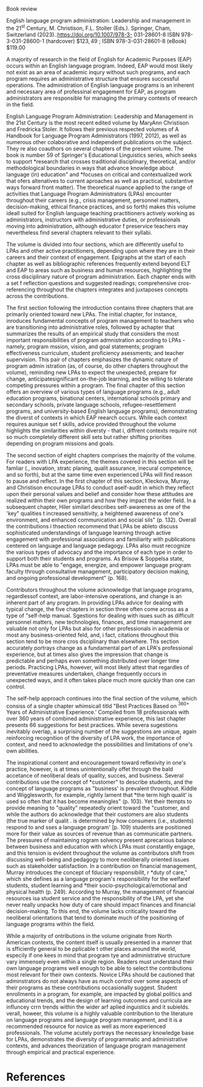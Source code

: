 Book review

English language program administration: Leadership and management in the $2 1 ^ { \mathsf { s t } }$ Century, M. Christison, F.L. Stoller (Eds.). Springer, Cham, Switzerland (2023)..https://doi.org/10.1007/978-3- 031-28601-8 ISBN 978-3-031-28600-1 (hardcover) $\$ 123,49$ ; ISBN 978-3-031-28601-8 (eBook) \$119.00

A majority of research in the field of English for Academic Purposes (EAP) occurs within an English language program. Indeed, EAP would most likely not exist as an area of academic inqury without such programs, and each program requires an administrative structure that ensures successful operations. The administration of English language programs is an inherent and necessary area of professinal engagement for EAP, as program administrators are responsible for managing the primary contexts of reearch in the field.

English Language Program Administration: Leadership and Management in the 21st Century is the most recent edited volume by MaryAnn Christison and Fredricka Stoler. It follows their previous respected volumes of A Handbook for Language Program Administrators (1997, 2012), as well as numerous other colaborative and independent publications on the subject. They re also coauthors on several chapters of the present volume. The book is number 59 of Springer's Educational Linguistics series, which seeks to support \*research that crosses traditional disciplinary, theoretical, and/or methodological boundaries in ways that advance knowledge about language (in) education" and \*focuses on critical and contextualized work that ofers altenatives to current aproaches as well as practical, substantive ways forward front matter). The theoretical nuance applied to the range of activities that Language Program Administrators (LPAs) encounter throughout their careers (e.g., crisis management, personnel matters, decision-making, ethical finance practices, and so forth) makes this volume ideall suited for English language teaching practitioners actively working as administrators, instructors with administrative duties, or professionals moving into administration, although educator f preservice teachers may nevertheless find several chapters relevant to their syllabi.

The volume is divided into four sections, which are differently useful to LPAs and other active practitioners, depending upon where they are in their careers and their context of engagement. Epigraphs at the start of each chapter as well as bibliographic references frequently extend beyond ELT and EAP to areas such as business and human resources, highlighting the cross disciplinary nature of program administration. Each chapter ends with a set f reflection questions and suggested readings; comprehensive cros-referencing throughout the chapters integrates and juxtaposes concepts across the contributions.

The first section following the introduction contains three chapters that are primarily oriented toward new LPAs. The initial chapter, for instance, inroduces fundamental concepts of program management to teachers who are transitioning into administrative roles, followed by achapter that summarizes the results of an empirical study that considers the most important responsibilities of program admnistration according to LPAs - namely, program mssion, vision, and goal statements; program effectiveness curriculum, student proficiency asessments; and teacher supervision. This pair of chapters emphasizes the dynamic nature of program admin istration (as, of course, do other chapters throughout the volume), reminding new LPAs to expect the unexpected, prepare for change, anticipatesignificant on-the-job learning, and be willing to tolerate competing pressures within a program. The final chapter of this section offers an overview of various types of language programs (e.g., adult education programs, binational centers, international schools primary and secondary schools, private language schools, refugee-resettlement programs, and university-based English language programs), demonstrating the diverst of contexts in which EAP reearch occurs. While each context requires aunique set f skills, advice provided throughout the volume highlights the similarities within diversty - that i, diffrent contexts require not so much completely different skill sets but rather shifting priorities depending on program missions and goals.

The second section of eight chapters comprises the majority of the volume. For readers with LPA experience, the themes covered in this section will be famliar (., inovation, stratc planing, qualit assurance, inecural competence, and so forth), but at the same time even experienced LPAs will find reason to pause and reflect. In the first chapter of this section, Kleckova, Murray, and Christison encourage LPAs to conduct aself-audit in which they reflect upon their personal values and belief and consider how these attitudes are realized within their own programs and how they impact the wider field. In a subsequent chapter, Hiler similarl describes self-awareness as one of the 'key" qualities t increased sensitivity, a heightened awareness of one's environment, and enhanced communication and social sils" (p. 132). Overall the contributions i thsection recommend that LPAs be ableto discuss sophisticated understandings of language learning through active engagement with professional associations and familiarity with publications centered on language and language pedagogy. LPAs also must recognize the various types of advocacy and the importance of each type in order to support both their students and programs. As Brisow & Soppelsa state, LPAs must be able to "engage, energize, and empower language program faculty through consultative management, participatory decision making, and ongoing professional development" (p. 168).

Contributors throughout the volume acknowledge that language programs, regardlessof context, are labor-intensive operations, and change is an inherent part of any program. In providing LPAs advice for dealing with typical change, the five chapters in section three often come across as a type of "self-help manual. Sgestions for dealing with isues such as difficult personnel matters, new technologies, finances, and time management are valuable not only for LPAs but also for other professionals in academia or most any business-oriented feld, and, i fact, citations throughout this section tend to be more cros dsciplinary than elsewhere. Ths section accurately portrays change as a fundamental part of an LPA's professional experience, but at times also gives the impression that change is predictable and perhaps even something distributed over longer time periods. Practicing LPAs, however, will most likely attest that regardles of preventative measures undertaken, change frequently occurs in unexpected ways, and it often takes place much more quickly than one can control.

The self-help approach continues into the final section of the volume, which consiss of a single chapter whimsicall titld "Best Practices Based on $^ { 3 6 0 + }$ Years of Administrative Experience.' Compiled from 18 professionals with over 360 years of combined administrative experience, this last chapter presents 66 suggestions for best practices. While severa sugestions inevitably overlap, a surprising number of the suggestions are unique, again reinforcing recognition of the diversity of LPA work, the importance of context, and need to acknowledge the possibilities and limitations of one's own abilities.

The inspirational content and encouragement toward reflexivity in one's practice, however, is at times unintentionally offet through the bald accetance of neoliberal deals of quality, succes, and business. Several contributions use the concept of \*customer" to describe students, and the concept of language programs as "business' is prevalent throughout. Kiddle and Wigglesworth, for example, rightly lament that \*the term high qualit' is used so often that it has become meaningles" (p. 103). Yet their ttempts to provide meaning to "quality" repeatedly orient toward the "customer, and while the authors do acknowledge that their customers are also students (the true marker of qualit . is determined by how consumers (i.e., students) respond to and sses a language program' [p. 109) students are positioned more for their value as sources of revenue than as communicatie partners. The pressures of maintaining rogram solvency present aprecarious balance between business and education with which LPAs must constantly engage, and this tension is evident throughout the volume as contributors shift from discussing well-being and pedagogy to more neoliberally oriented issues such as stakeholder satisfaction. In a contribution on financial management, Murray introduces the concept of fduciary responsibilit, r \*duty of care," which she defines as a language program's responsibility for the welfaref students, student learning and \*their socio-psychological/emotional and physical health (p. 249). According to Murray, the management of financial resources isa student service and the responsibility of the LPA, yet she never really unpacks how duty of care should impact finances and financial decision-making. To this end, the volume lacks criticality toward the neoliberal orientations that tend to dominate much of the positioning of language programs within the field.

While a majority of ontributions in the volume originate from North American contexts, the content itself is usually presented in a manner that is sfficiently general to be pplicable t other places around the world, especily if one kees in mind that program tye and administrative structure vary immensely even within a single region. Readers must understand their own language programs well enough to be able to select the contributions most relevant for their own contexts. Novice LPAs should be cautioned that adminstrators do not always have as much control over some aspects of their programs as these contributions occasionally suggest. Student enrollments in a program, for example, are impacted by global politics and educational trends, and the design of learning outcomes and curricula are influncey crrn trends within the wider arf aplied inguistics and it subields. verall, howeer, this volume is a highly valuable contribution to the literature on language programs and language program management, and it is a recommended resource for novice as well as more experienced professionals. The volume acutely portrays the necessary knowledge base for LPAs, demonstrates the diversity of programmatic and administrative contexts, and advances theorization of language program management through empirical and practical experience.

# References